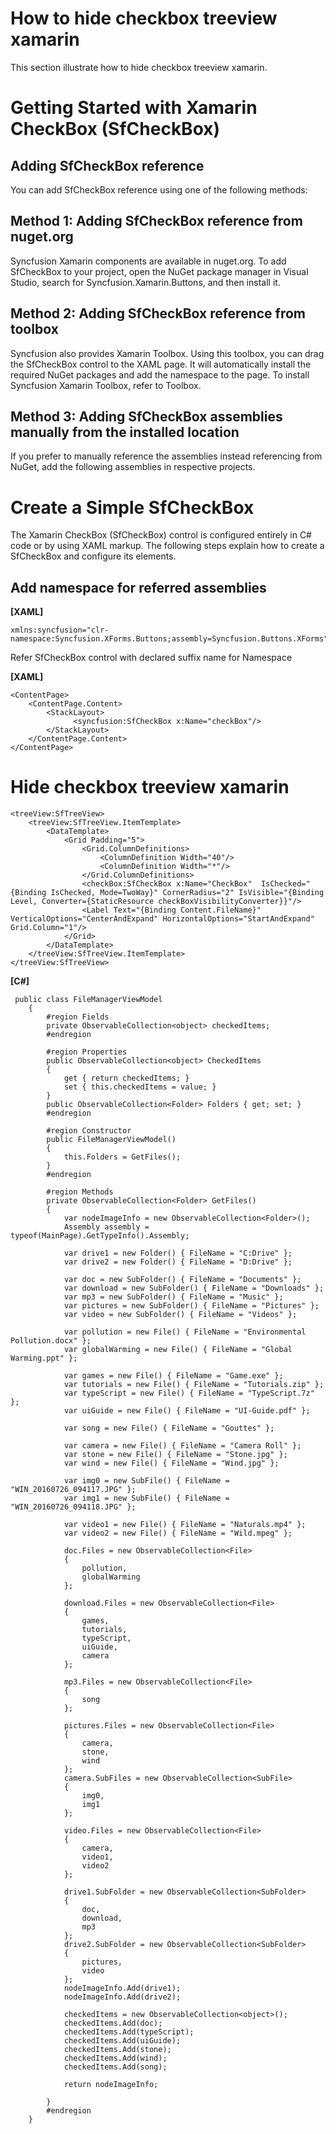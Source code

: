 #   How to hide checkbox treeview xamarin
This section illustrate how to hide checkbox treeview xamarin.

#   Getting Started with Xamarin CheckBox (SfCheckBox)

##  Adding SfCheckBox reference
You can add SfCheckBox reference using one of the following methods:

##  Method 1: Adding SfCheckBox reference from nuget.org

Syncfusion Xamarin components are available in nuget.org. To add SfCheckBox to your project, open the NuGet package manager in Visual Studio, search for Syncfusion.Xamarin.Buttons, and then install it.

##  Method 2: Adding SfCheckBox reference from toolbox

Syncfusion also provides Xamarin Toolbox. Using this toolbox, you can drag the SfCheckBox control to the XAML page. It will automatically install the required NuGet packages and add the namespace to the page. To install Syncfusion Xamarin Toolbox, refer to Toolbox.

##  Method 3: Adding SfCheckBox assemblies manually from the installed location

If you prefer to manually reference the assemblies instead referencing from NuGet, add the following assemblies in respective projects.

#   Create a Simple SfCheckBox
The Xamarin CheckBox (SfCheckBox) control is configured entirely in C# code or by using XAML markup. The following steps explain how to create a SfCheckBox and configure its elements.

##  Add namespace for referred assemblies

**[XAML]**
```
xmlns:syncfusion="clr-namespace:Syncfusion.XForms.Buttons;assembly=Syncfusion.Buttons.XForms"
```
Refer SfCheckBox control with declared suffix name for Namespace

**[XAML]**

```
<ContentPage>
    <ContentPage.Content>
        <StackLayout>
              <syncfusion:SfCheckBox x:Name="checkBox"/>
        </StackLayout>
    </ContentPage.Content>
</ContentPage>
```
#   Hide checkbox treeview xamarin

```
<treeView:SfTreeView>
    <treeView:SfTreeView.ItemTemplate>
        <DataTemplate>
            <Grid Padding="5">
                <Grid.ColumnDefinitions>
                    <ColumnDefinition Width="40"/>
                    <ColumnDefinition Width="*"/>
                </Grid.ColumnDefinitions>
                <checkBox:SfCheckBox x:Name="CheckBox"  IsChecked="{Binding IsChecked, Mode=TwoWay}" CornerRadius="2" IsVisible="{Binding Level, Converter={StaticResource checkBoxVisibilityConverter}}"/>
                <Label Text="{Binding Content.FileName}" VerticalOptions="CenterAndExpand" HorizontalOptions="StartAndExpand" Grid.Column="1"/>
            </Grid>
        </DataTemplate>
    </treeView:SfTreeView.ItemTemplate>
</treeView:SfTreeView>
```
**[C#]**

```
 public class FileManagerViewModel
    {
        #region Fields
        private ObservableCollection<object> checkedItems;
        #endregion

        #region Properties
        public ObservableCollection<object> CheckedItems
        {
            get { return checkedItems; }
            set { this.checkedItems = value; }
        }
        public ObservableCollection<Folder> Folders { get; set; }
        #endregion

        #region Constructor
        public FileManagerViewModel()
        {
            this.Folders = GetFiles();
        }
        #endregion

        #region Methods
        private ObservableCollection<Folder> GetFiles()
        {
            var nodeImageInfo = new ObservableCollection<Folder>();
            Assembly assembly = typeof(MainPage).GetTypeInfo().Assembly;

            var drive1 = new Folder() { FileName = "C:Drive" };
            var drive2 = new Folder() { FileName = "D:Drive" };

            var doc = new SubFolder() { FileName = "Documents" };
            var download = new SubFolder() { FileName = "Downloads" };
            var mp3 = new SubFolder() { FileName = "Music" };
            var pictures = new SubFolder() { FileName = "Pictures" };
            var video = new SubFolder() { FileName = "Videos" };

            var pollution = new File() { FileName = "Environmental Pollution.docx" };
            var globalWarming = new File() { FileName = "Global Warming.ppt" };

            var games = new File() { FileName = "Game.exe" };
            var tutorials = new File() { FileName = "Tutorials.zip" };
            var typeScript = new File() { FileName = "TypeScript.7z" };
            var uiGuide = new File() { FileName = "UI-Guide.pdf" };

            var song = new File() { FileName = "Gouttes" };

            var camera = new File() { FileName = "Camera Roll" };
            var stone = new File() { FileName = "Stone.jpg" };
            var wind = new File() { FileName = "Wind.jpg" };

            var img0 = new SubFile() { FileName = "WIN_20160726_094117.JPG" };
            var img1 = new SubFile() { FileName = "WIN_20160726_094118.JPG" };

            var video1 = new File() { FileName = "Naturals.mp4" };
            var video2 = new File() { FileName = "Wild.mpeg" };

            doc.Files = new ObservableCollection<File>
            {
                pollution,
                globalWarming
            };

            download.Files = new ObservableCollection<File>
            {
                games,
                tutorials,
                typeScript,
                uiGuide,
                camera
            };

            mp3.Files = new ObservableCollection<File>
            {
                song
            };

            pictures.Files = new ObservableCollection<File>
            {
                camera,
                stone,
                wind
            };
            camera.SubFiles = new ObservableCollection<SubFile>
            {
                img0,
                img1
            };

            video.Files = new ObservableCollection<File>
            {
                camera,
                video1,
                video2
            };

            drive1.SubFolder = new ObservableCollection<SubFolder>
            {
                doc,
                download,
                mp3
            };
            drive2.SubFolder = new ObservableCollection<SubFolder>
            {
                pictures,
                video
            };
            nodeImageInfo.Add(drive1);
            nodeImageInfo.Add(drive2);

            checkedItems = new ObservableCollection<object>();
            checkedItems.Add(doc);
            checkedItems.Add(typeScript);
            checkedItems.Add(uiGuide);
            checkedItems.Add(stone);
            checkedItems.Add(wind);
            checkedItems.Add(song);

            return nodeImageInfo;

        }
        #endregion
    }
```
